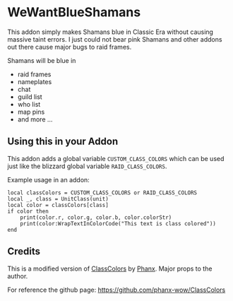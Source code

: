 # WeWantBlueShamans

This addon simply makes Shamans blue in Classic Era without causing massive taint errors.
I just could not bear pink Shamans and other addons out there cause major bugs to raid frames.

Shamans will be blue in

- raid frames
- nameplates
- chat
- guild list
- who list
- map pins
- and more ...

## Using this in your Addon

This addon adds a global variable `CUSTOM_CLASS_COLORS` which can be used just like the blizzard global variable `RAID_CLASS_COLORS`.

Example usage in an addon:
```
local classColors = CUSTOM_CLASS_COLORS or RAID_CLASS_COLORS
local _, class = UnitClass(unit)
local color = classColors[class]
if color then
    print(color.r, color.g, color.b, color.colorStr)
    print(color:WrapTextInColorCode("This text is class colored"))
end
```

## Credits

This is a modified version of [ClassColors](https://www.curseforge.com/wow/addons/classcolors) by [Phanx](https://www.curseforge.com/members/phanxaddons/projects). Major props to the author.

For reference the github page: https://github.com/phanx-wow/ClassColors